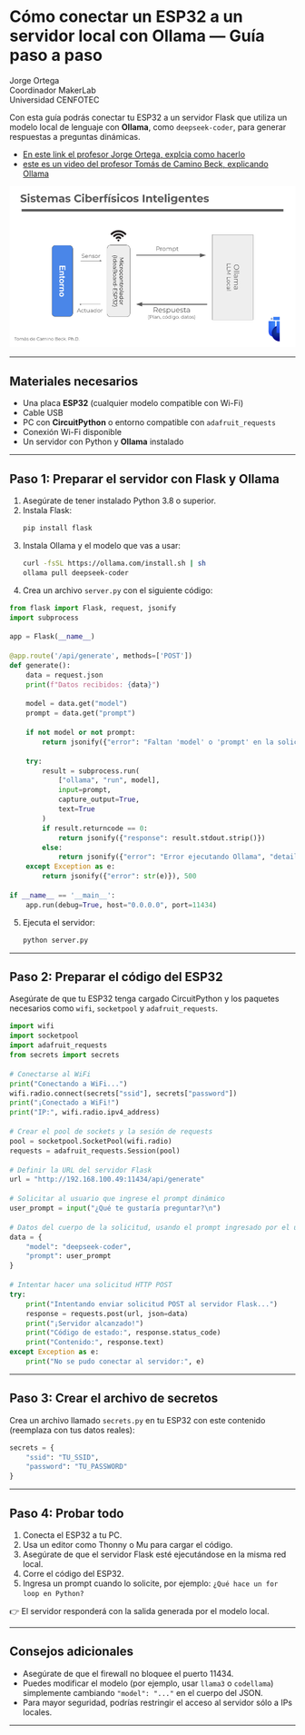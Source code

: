 # **Cómo conectar un ESP32 a un servidor local con Ollama — Guía paso a paso**

Jorge Ortega  
Coordinador MakerLab  
Universidad CENFOTEC

Con esta guía podrás conectar tu ESP32 a un servidor Flask que utiliza un modelo local de lenguaje con **Ollama**, como `deepseek-coder`, para generar respuestas a preguntas dinámicas. 

- [En este link el profesor Jorge Ortega, explcia como hacerlo](https://youtu.be/d4747ZCveP4?si=nLi5QnsJbab93LWO)
- [este es un video del profesor Tomás de Camino Beck, explicando Ollama](https://youtu.be/FgAk917ALwc?si=4PyimOd2cJuA8F2u)




![arq](https://github.com/Universidad-Cenfotec/ExpoCenfo/blob/main/documentos/Ollama_ESP32.png)

---

## **Materiales necesarios**

* Una placa **ESP32** (cualquier modelo compatible con Wi-Fi)
* Cable USB
* PC con **CircuitPython** o entorno compatible con `adafruit_requests`
* Conexión Wi-Fi disponible
* Un servidor con Python y **Ollama** instalado

---

## **Paso 1: Preparar el servidor con Flask y Ollama**

1. Asegúrate de tener instalado Python 3.8 o superior.
2. Instala Flask:
   ```bash
   pip install flask
   ```
3. Instala Ollama y el modelo que vas a usar:
   ```bash
   curl -fsSL https://ollama.com/install.sh | sh
   ollama pull deepseek-coder
   ```
4. Crea un archivo `server.py` con el siguiente código:

```python
from flask import Flask, request, jsonify
import subprocess

app = Flask(__name__)

@app.route('/api/generate', methods=['POST'])
def generate():
    data = request.json
    print(f"Datos recibidos: {data}")

    model = data.get("model")
    prompt = data.get("prompt")
    
    if not model or not prompt:
        return jsonify({"error": "Faltan 'model' o 'prompt' en la solicitud"}), 400

    try:
        result = subprocess.run(
            ["ollama", "run", model],
            input=prompt,
            capture_output=True,
            text=True
        )
        if result.returncode == 0:
            return jsonify({"response": result.stdout.strip()})
        else:
            return jsonify({"error": "Error ejecutando Ollama", "details": result.stderr}), 500
    except Exception as e:
        return jsonify({"error": str(e)}), 500

if __name__ == '__main__':
    app.run(debug=True, host="0.0.0.0", port=11434)
```

5. Ejecuta el servidor:
   ```bash
   python server.py
   ```

---

## **Paso 2: Preparar el código del ESP32**

Asegúrate de que tu ESP32 tenga cargado CircuitPython y los paquetes necesarios como `wifi`, `socketpool` y `adafruit_requests`.

```python
import wifi
import socketpool
import adafruit_requests
from secrets import secrets

# Conectarse al WiFi
print("Conectando a WiFi...")
wifi.radio.connect(secrets["ssid"], secrets["password"])
print("¡Conectado a WiFi!")
print("IP:", wifi.radio.ipv4_address)

# Crear el pool de sockets y la sesión de requests
pool = socketpool.SocketPool(wifi.radio)
requests = adafruit_requests.Session(pool)

# Definir la URL del servidor Flask
url = "http://192.168.100.49:11434/api/generate"

# Solicitar al usuario que ingrese el prompt dinámico
user_prompt = input("¿Qué te gustaría preguntar?\n")

# Datos del cuerpo de la solicitud, usando el prompt ingresado por el usuario
data = {
    "model": "deepseek-coder",
    "prompt": user_prompt
}

# Intentar hacer una solicitud HTTP POST
try:
    print("Intentando enviar solicitud POST al servidor Flask...")
    response = requests.post(url, json=data)
    print("¡Servidor alcanzado!")
    print("Código de estado:", response.status_code)
    print("Contenido:", response.text)
except Exception as e:
    print("No se pudo conectar al servidor:", e)
```

---

## **Paso 3: Crear el archivo de secretos**

Crea un archivo llamado `secrets.py` en tu ESP32 con este contenido (reemplaza con tus datos reales):

```python
secrets = {
    "ssid": "TU_SSID",
    "password": "TU_PASSWORD"
}
```

---

## **Paso 4: Probar todo**

1. Conecta el ESP32 a tu PC.
2. Usa un editor como Thonny o Mu para cargar el código.
3. Asegúrate de que el servidor Flask esté ejecutándose en la misma red local.
4. Corre el código del ESP32.
5. Ingresa un prompt cuando lo solicite, por ejemplo: `¿Qué hace un for loop en Python?`

👉 El servidor responderá con la salida generada por el modelo local.

---

## **Consejos adicionales**

* Asegúrate de que el firewall no bloquee el puerto 11434.
* Puedes modificar el modelo (por ejemplo, usar `llama3` o `codellama`) simplemente cambiando `"model": "..."` en el cuerpo del JSON.
* Para mayor seguridad, podrías restringir el acceso al servidor sólo a IPs locales.

---

